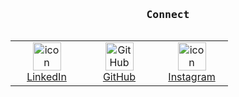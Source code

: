 <h3 align="center"><samp>Connect</samp></h3>

<div style="display: flex; align-items: flex-start; align: center">
  <table align="center">
    <tr>
      <td align="center" width="100">
        <a href="https://www.linkedin.com/in/ayushman-mohapatra/">
          <img src="https://skillicons.dev/icons?i=linkedin" alt="icon" width="45" height="45" />
          <br>LinkedIn
        </a>
      </td>
      <td align="center" width="100">
        <a href="https://github.com/ayushmaninbox">
          <img src="https://skillicons.dev/icons?i=github" width="45" height="45" alt="GitHub" />
          <br>GitHub
        </a>
      </td>
      <td align="center" width="100">
        <a href="https://www.instagram.com/theayushmanguy/">
          <img src="https://skillicons.dev/icons?i=instagram" alt="icon" width="45" height="45" />
          <br>Instagram
        </a>
      </td>
    </tr>
  </table>
</div>